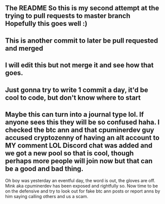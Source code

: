 The README 
So this is my second attempt at the trying to pull requests to master branch 
Hopefully this goes well :)
---------------------------
This is another commit to later be pull requested and merged
---------------------------
I will edit this but not merge it and see how that goes. 
---------------------------
Just gonna try to write 1 commit a day, it'd be cool to code, but don't know where to start
---------------------------
Maybe this can turn into a journal type lol. If anyone sees this they will be so confused haha. 
I checked the btc ann and that cpuminerdev guy accused cryptozenny of having an alt account to MY comment LOL 
Discord chat was added and we got a new pool so that is cool, though perhaps more people will join now but that can be a good and bad thing. 
---------------------------
Oh boy was yesterday an eventful day, the word is out, the gloves are off. Mink aka cpuminerdev has been exposed and rightfully so. Now time to be on the defensive and try to look out for fake btc ann posts or report anns by him saying calling others and us a scam. 
